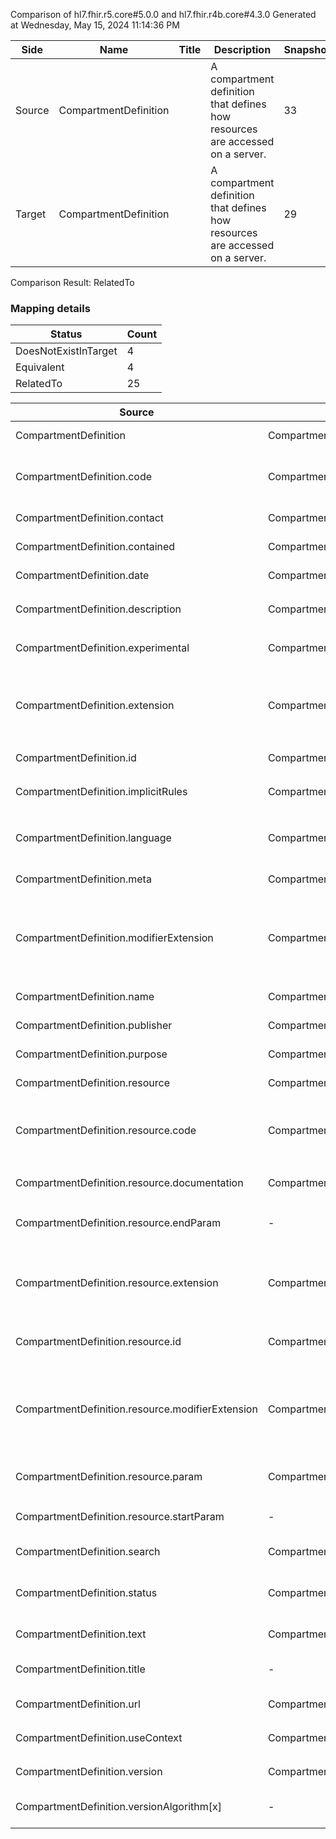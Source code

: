 Comparison of hl7.fhir.r5.core#5.0.0 and hl7.fhir.r4b.core#4.3.0
Generated at Wednesday, May 15, 2024 11:14:36 PM

| Side | Name | Title | Description | Snapshot | Differential |
| --- | --- | --- | --- | --- | --- |
| Source | CompartmentDefinition |  | A compartment definition that defines how resources are accessed on a server. | 33 | 22 |
| Target | CompartmentDefinition |  | A compartment definition that defines how resources are accessed on a server. | 29 | 18 |


Comparison Result: RelatedTo


### Mapping details

| Status | Count |
| ------ | ----- |
DoesNotExistInTarget | 4 |
Equivalent | 4 |
RelatedTo | 25 |


| Source | Target | Status | Message |
| ------ | ------ | ------ | ------- |
| CompartmentDefinition | CompartmentDefinition | Equivalent | R5 `CompartmentDefinition` maps as Equivalent to R4B `CompartmentDefinition` |
| CompartmentDefinition.code | CompartmentDefinition.code | Equivalent | R5 `CompartmentDefinition.code` maps as Equivalent to R4B `CompartmentDefinition.code` - code has compatible required binding for code type: http://hl7.org/fhir/ValueSet/compartment-type|5.0.0 and http://hl7.org/fhir/ValueSet/compartment-type|4.3.0 (Equivalent) |
| CompartmentDefinition.contact | CompartmentDefinition.contact | Equivalent | R5 `CompartmentDefinition.contact` maps as Equivalent to R4B `CompartmentDefinition.contact` |
| CompartmentDefinition.contained | CompartmentDefinition.contained | Equivalent | R5 `CompartmentDefinition.contained` maps as Equivalent to R4B `CompartmentDefinition.contained` |
| CompartmentDefinition.date | CompartmentDefinition.date | Equivalent | R5 `CompartmentDefinition.date` maps as Equivalent to R4B `CompartmentDefinition.date` |
| CompartmentDefinition.description | CompartmentDefinition.description | Equivalent | R5 `CompartmentDefinition.description` maps as Equivalent to R4B `CompartmentDefinition.description` |
| CompartmentDefinition.experimental | CompartmentDefinition.experimental | Equivalent | R5 `CompartmentDefinition.experimental` maps as Equivalent to R4B `CompartmentDefinition.experimental` |
| CompartmentDefinition.extension | CompartmentDefinition.extension | SourceIsBroaderThanTarget | R5 `CompartmentDefinition.extension` maps as SourceIsBroaderThanTarget to R4B `CompartmentDefinition.extension` - extension has change due to type change: R5 `extension` `Extension` maps as SourceIsBroaderThanTarget for R4B `extension` |
| CompartmentDefinition.id | CompartmentDefinition.id | Equivalent | R5 `CompartmentDefinition.id` maps as Equivalent to R4B `CompartmentDefinition.id` |
| CompartmentDefinition.implicitRules | CompartmentDefinition.implicitRules | Equivalent | R5 `CompartmentDefinition.implicitRules` maps as Equivalent to R4B `CompartmentDefinition.implicitRules` |
| CompartmentDefinition.language | CompartmentDefinition.language | RelatedTo | R5 `CompartmentDefinition.language` maps as RelatedTo to R4B `CompartmentDefinition.language` - language changed the binding strength from Required to Preferred |
| CompartmentDefinition.meta | CompartmentDefinition.meta | Equivalent | R5 `CompartmentDefinition.meta` maps as Equivalent to R4B `CompartmentDefinition.meta` |
| CompartmentDefinition.modifierExtension | CompartmentDefinition.modifierExtension | SourceIsBroaderThanTarget | R5 `CompartmentDefinition.modifierExtension` maps as SourceIsBroaderThanTarget to R4B `CompartmentDefinition.modifierExtension` - modifierExtension has change due to type change: R5 `modifierExtension` `Extension` maps as SourceIsBroaderThanTarget for R4B `modifierExtension` |
| CompartmentDefinition.name | CompartmentDefinition.name | Equivalent | R5 `CompartmentDefinition.name` maps as Equivalent to R4B `CompartmentDefinition.name` |
| CompartmentDefinition.publisher | CompartmentDefinition.publisher | Equivalent | R5 `CompartmentDefinition.publisher` maps as Equivalent to R4B `CompartmentDefinition.publisher` |
| CompartmentDefinition.purpose | CompartmentDefinition.purpose | Equivalent | R5 `CompartmentDefinition.purpose` maps as Equivalent to R4B `CompartmentDefinition.purpose` |
| CompartmentDefinition.resource | CompartmentDefinition.resource | Equivalent | R5 `CompartmentDefinition.resource` maps as Equivalent to R4B `CompartmentDefinition.resource` |
| CompartmentDefinition.resource.code | CompartmentDefinition.resource.code | Equivalent | R5 `CompartmentDefinition.resource.code` maps as Equivalent to R4B `CompartmentDefinition.resource.code` - code has compatible required binding for code type: http://hl7.org/fhir/ValueSet/resource-types|5.0.0 and http://hl7.org/fhir/ValueSet/resource-types|4.3.0 (Equivalent) |
| CompartmentDefinition.resource.documentation | CompartmentDefinition.resource.documentation | Equivalent | R5 `CompartmentDefinition.resource.documentation` maps as Equivalent to R4B `CompartmentDefinition.resource.documentation` |
| CompartmentDefinition.resource.endParam | - | DoesNotExistInTarget | R5 `CompartmentDefinition.resource.endParam` does not appear in the target and has no mapping for `CompartmentDefinition`. |
| CompartmentDefinition.resource.extension | CompartmentDefinition.resource.extension | SourceIsBroaderThanTarget | R5 `CompartmentDefinition.resource.extension` maps as SourceIsBroaderThanTarget to R4B `CompartmentDefinition.resource.extension` - extension has change due to type change: R5 `extension` `Extension` maps as SourceIsBroaderThanTarget for R4B `extension` |
| CompartmentDefinition.resource.id | CompartmentDefinition.resource.id | Equivalent | R5 `CompartmentDefinition.resource.id` maps as Equivalent to R4B `CompartmentDefinition.resource.id` |
| CompartmentDefinition.resource.modifierExtension | CompartmentDefinition.resource.modifierExtension | SourceIsBroaderThanTarget | R5 `CompartmentDefinition.resource.modifierExtension` maps as SourceIsBroaderThanTarget to R4B `CompartmentDefinition.resource.modifierExtension` - modifierExtension has change due to type change: R5 `modifierExtension` `Extension` maps as SourceIsBroaderThanTarget for R4B `modifierExtension` |
| CompartmentDefinition.resource.param | CompartmentDefinition.resource.param | Equivalent | R5 `CompartmentDefinition.resource.param` maps as Equivalent to R4B `CompartmentDefinition.resource.param` |
| CompartmentDefinition.resource.startParam | - | DoesNotExistInTarget | R5 `CompartmentDefinition.resource.startParam` does not appear in the target and has no mapping for `CompartmentDefinition`. |
| CompartmentDefinition.search | CompartmentDefinition.search | Equivalent | R5 `CompartmentDefinition.search` maps as Equivalent to R4B `CompartmentDefinition.search` |
| CompartmentDefinition.status | CompartmentDefinition.status | Equivalent | R5 `CompartmentDefinition.status` maps as Equivalent to R4B `CompartmentDefinition.status` - status has compatible required binding for code type: http://hl7.org/fhir/ValueSet/publication-status|5.0.0 and http://hl7.org/fhir/ValueSet/publication-status|4.3.0 (Equivalent) |
| CompartmentDefinition.text | CompartmentDefinition.text | Equivalent | R5 `CompartmentDefinition.text` maps as Equivalent to R4B `CompartmentDefinition.text` |
| CompartmentDefinition.title | - | DoesNotExistInTarget | R5 `CompartmentDefinition.title` does not appear in the target and has no mapping for `CompartmentDefinition`. |
| CompartmentDefinition.url | CompartmentDefinition.url | Equivalent | R5 `CompartmentDefinition.url` maps as Equivalent to R4B `CompartmentDefinition.url` |
| CompartmentDefinition.useContext | CompartmentDefinition.useContext | Equivalent | R5 `CompartmentDefinition.useContext` maps as Equivalent to R4B `CompartmentDefinition.useContext` |
| CompartmentDefinition.version | CompartmentDefinition.version | Equivalent | R5 `CompartmentDefinition.version` maps as Equivalent to R4B `CompartmentDefinition.version` |
| CompartmentDefinition.versionAlgorithm[x] | - | DoesNotExistInTarget | R5 `CompartmentDefinition.versionAlgorithm[x]` does not appear in the target and has no mapping for `CompartmentDefinition`. |


